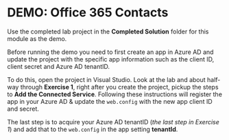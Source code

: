 # DEMO: Office 365 Contacts
Use the completed lab project in the **Completed Solution** folder for this module as the demo.

Before running the demo you need to first create an app in Azure AD and update the project with the specific app information such as the client ID, client secret and Azure AD tenantID.

To do this, open the project in Visual Studio. Look at the lab and about half-way through **Exercise 1**, right after you create the project, pickup the steps to **Add the Connected Service**. Following these instructions will register the app in your Azure AD & update the `web.config` with the new app client ID and secret. 

The last step is to acquire your Azure AD tenantID (*the last step in Exercise 1*) and add that to the `web.config` in the app setting **tenantId**.